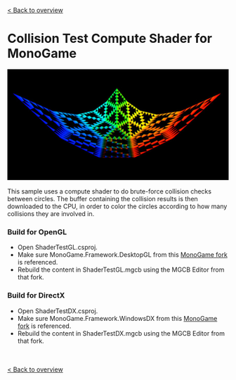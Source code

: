 [< Back to overview](https://github.com/cpt-max/MonoGame-Shader-Samples/tree/overview)

# Collision Test Compute Shader for MonoGame

![Screenshots](/Screenshot.jpg?raw=true)

This sample uses a compute shader to do brute-force collision checks between circles. The buffer containing the collision results is then downloaded to the CPU, in order to color the circles according to how many collisions they are involved in.  

### Build for OpenGL
- Open ShaderTestGL.csproj.
- Make sure MonoGame.Framework.DesktopGL from this [MonoGame fork](https://github.com/cpt-max/MonoGame/tree/compute_shader) is referenced.
- Rebuild the content in ShaderTestGL.mgcb using the MGCB Editor from that fork.

### Build for DirectX
- Open ShaderTestDX.csproj.
- Make sure MonoGame.Framework.WindowsDX from this [MonoGame fork](https://github.com/cpt-max/MonoGame/tree/compute_shader) is referenced. 
- Rebuild the content in ShaderTestDX.mgcb using the MGCB Editor from that fork. 


<br><br>
[< Back to overview](https://github.com/cpt-max/MonoGame-Shader-Samples/tree/overview)








